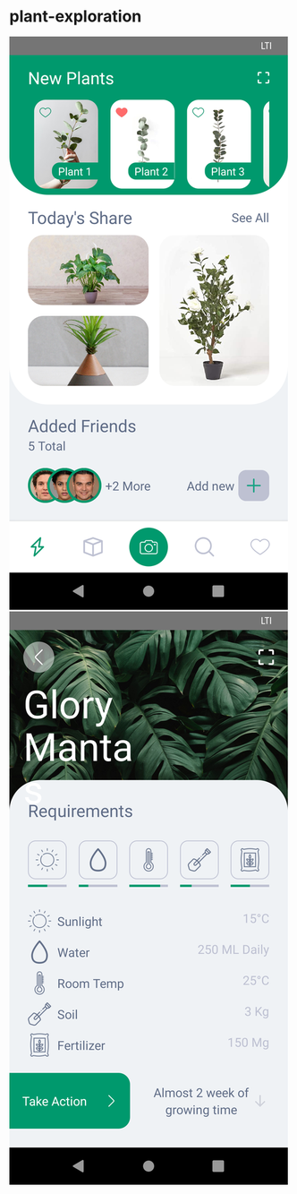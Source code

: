 # plant-exploration
![alt text](https://raw.githubusercontent.com/FamManh/plant-exploration/master/images/Screenshot_1623429628.png "Home screen")
![alt text](https://raw.githubusercontent.com/FamManh/plant-exploration/master/images/Screenshot_1623429636.png "Plant detail")